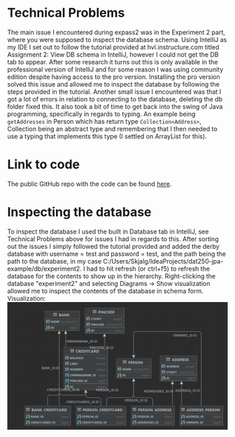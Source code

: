 # Technical Problems
The main issue I encountered during expass2 was in the Experiment 2 part, where you were supposed to inspect the database schema. Using IntelliJ as my IDE I set out to follow the tutorial provided at hvl.instructure.com titled Assignment 2: View DB schema in IntelliJ, however I could not get the DB tab to appear. After some research it turns out this is only available in the professional version of IntelliJ and for some reason I was using community edition despite having access to the pro version. Installing the pro version solved this issue and allowed me to inspect the database by following the steps provided in the tutorial. 
Another small issue I encountered was that I got a lot of errors in relation to connecting to the database, deleting the db folder fixed this. 
It also took a bit of time to get back into the swing of Java programming, specifically in regards to typing. An example being `getAddresses` in Person which has return type `Collection<Address>`, Collection being an abstract type and remembering that I then needed to use a typing that implements this type (I settled on ArrayList for this).

# Link to code
The public GitHub repo with the code can be found [here](https://github.com/spectraldesign/dat250-jpa-example). 

# Inspecting the database
To inspect the database I used the built in Database tab in IntelliJ, see Technical Problems above for issues I had in regards to this. After sorting out the issues I simply followed the tutorial provided and added the derby database with username = test and password = test, and the path being the path to the database, in my case C:/Users/Skjalg/IdeaProjects/dat250-jpa-example/db/experiment2. I had to hit refresh (or ctrl+f5) to refresh the database for the contents to show up in the hierarchy. Right-clicking the database "experiment2" and selecting Diagrams -> Show visualization allowed me to inspect the contents of the database in schema form. 
Visualization:
!["DB"](./database.png "DB")
